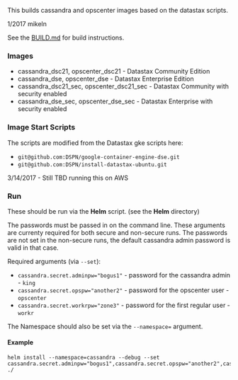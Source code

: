 This builds cassandra and opscenter images based on the datastax scripts.

1/2017 mikeln

See the [BUILD.md](/BUILD.md) for build instructions.


### Images

* cassandra_dsc21, opscenter_dsc21 - Datastax Community Edition
* cassandra_dse, opscenter_dse - Datastax Enterprise Edition
* cassandra_dsc21_sec, opscenter_dsc21_sec - Datastax Community with security enabled
* cassandra_dse_sec, opscenter_dse_sec - Datastax Enterprise with security enabled

### Image Start Scripts
The scripts are modified from the Datastax gke scripts here:

* `git@github.com:DSPN/google-container-engine-dse.git`
* `git@github.com:DSPN/install-datastax-ubuntu.git`


3/14/2017 - Still TBD running this on AWS 

### Run

These should be run via the **Helm** script.   (see the **Helm** directory)

The passwords must be passed in on the command line.  These arguments are currenty required for both secure and non-secure runs.   The passwords are not set in the non-secure runs, the default cassandra admin password is valid in that case.

Required arguments (via `--set`):

* `cassandra.secret.adminpw="bogus1"` - password for the cassandra admin - `king`
* `cassandra.secret.opspw="another2"` - password for the opscenter user - `opscenter`
* `cassandra.secret.workrpw="zone3"` - password for the first regular user - `workr`

The Namespace should also be set via the `--namespace=` argument.


#### Example

```
helm install --namespace=cassandra --debug --set cassandra.secret.adminpw="bogus1",cassandra.secret.opspw="another2",cassandra.secret.workrpw="zone3"  ./
```












